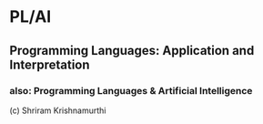 # PL/AI
## Programming Languages: Application and Interpretation
### also: Programming Languages & Artificial Intelligence

(c) Shriram Krishnamurthi

